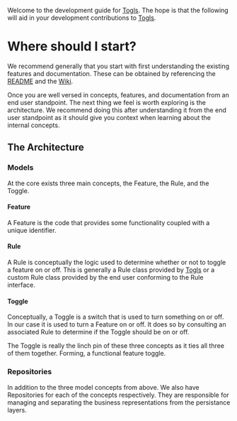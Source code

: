 Welcome to the development guide for
[Togls](https://github.com/codebreakdown/togls). The hope is that the
following will aid in your development contributions to
[Togls](https://github.com/codebreakdown/togls).

# Where should I start?

We recommend generally that you start with first understanding the
existing features and documentation. These can be obtained by
referencing the [README](https://github.com/codebreakdown/togls) and the
[Wiki](https://github.com/codebreakdown/togls/wiki).

Once you are well versed in concepts, features, and documentation from
an end user standpoint. The next thing we feel is worth exploring is the
architecture. We recommend doing this after understanding it from the
end user standpoint as it should give you context when learning about
the internal concepts.

## The Architecture

### Models

At the core exists three main concepts, the Feature, the Rule, and the
Toggle.

#### Feature

A Feature is the code that provides some functionality coupled  with a
unique identifier.

#### Rule

A Rule is conceptually the logic used to determine whether or not to
toggle a feature on or off. This is generally a Rule class provided by
[Togls](https://github.com/codebreakdown/togls/wiki) or a custom Rule
class provided by the end user conforming to the Rule interface.

#### Toggle

Conceptually, a Toggle is a switch that is used to turn something on or
off. In our case it is used to turn a Feature on or off. It does so by
consulting an associated Rule to determine if the Toggle should be on or
off.

The Toggle is really the linch pin of these three concepts as it ties
all three of them together. Forming, a functional feature toggle.

### Repositories

In addition to the three model concepts from above. We also have
Repositories for each of the concepts respectively. They are responsible
for managing and separating the business representations from the
persistance layers.
